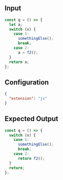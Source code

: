 
## Input
```javascript input
const q = () => {
  let a;
  switch (x) {
    case 1:
      somethingElse();
      break;
    case 2:
      a = f2();
  }
  return a;
};
```

## Configuration
```json configuration
{
  "extension": "js"
}
```

## Expected Output
```javascript expected output
const q = () => {
  switch (x) {
    case 1:
      somethingElse();
      break;
    case 2:
      return f2();
  }
  return;
};
```
